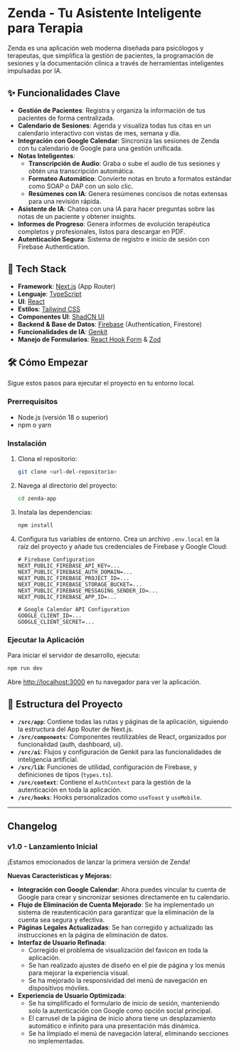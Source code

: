 # Zenda - Tu Asistente Inteligente para Terapia

Zenda es una aplicación web moderna diseñada para psicólogos y terapeutas, que simplifica la gestión de pacientes, la programación de sesiones y la documentación clínica a través de herramientas inteligentes impulsadas por IA.

## ✨ Funcionalidades Clave

- **Gestión de Pacientes**: Registra y organiza la información de tus pacientes de forma centralizada.
- **Calendario de Sesiones**: Agenda y visualiza todas tus citas en un calendario interactivo con vistas de mes, semana y día.
- **Integración con Google Calendar**: Sincroniza las sesiones de Zenda con tu calendario de Google para una gestión unificada.
- **Notas Inteligentes**:
    - **Transcripción de Audio**: Graba o sube el audio de tus sesiones y obtén una transcripción automática.
    - **Formateo Automático**: Convierte notas en bruto a formatos estándar como SOAP o DAP con un solo clic.
    - **Resúmenes con IA**: Genera resúmenes concisos de notas extensas para una revisión rápida.
- **Asistente de IA**: Chatea con una IA para hacer preguntas sobre las notas de un paciente y obtener insights.
- **Informes de Progreso**: Genera informes de evolución terapéutica completos y profesionales, listos para descargar en PDF.
- **Autenticación Segura**: Sistema de registro e inicio de sesión con Firebase Authentication.

## 🚀 Tech Stack

- **Framework**: [Next.js](https://nextjs.org/) (App Router)
- **Lenguaje**: [TypeScript](https://www.typescriptlang.org/)
- **UI**: [React](https://react.dev/)
- **Estilos**: [Tailwind CSS](https://tailwindcss.com/)
- **Componentes UI**: [ShadCN UI](https://ui.shadcn.com/)
- **Backend & Base de Datos**: [Firebase](https://firebase.google.com/) (Authentication, Firestore)
- **Funcionalidades de IA**: [Genkit](https://firebase.google.com/docs/genkit)
- **Manejo de Formularios**: [React Hook Form](https://react-hook-form.com/) & [Zod](https://zod.dev/)

## 🛠️ Cómo Empezar

Sigue estos pasos para ejecutar el proyecto en tu entorno local.

### Prerrequisitos

- Node.js (versión 18 o superior)
- npm o yarn

### Instalación

1. Clona el repositorio:
   ```bash
   git clone <url-del-repositorio>
   ```
2. Navega al directorio del proyecto:
   ```bash
   cd zenda-app
   ```
3. Instala las dependencias:
   ```bash
   npm install
   ```
4. Configura tus variables de entorno. Crea un archivo `.env.local` en la raíz del proyecto y añade tus credenciales de Firebase y Google Cloud:
   ```
   # Firebase Configuration
   NEXT_PUBLIC_FIREBASE_API_KEY=...
   NEXT_PUBLIC_FIREBASE_AUTH_DOMAIN=...
   NEXT_PUBLIC_FIREBASE_PROJECT_ID=...
   NEXT_PUBLIC_FIREBASE_STORAGE_BUCKET=...
   NEXT_PUBLIC_FIREBASE_MESSAGING_SENDER_ID=...
   NEXT_PUBLIC_FIREBASE_APP_ID=...

   # Google Calendar API Configuration
   GOOGLE_CLIENT_ID=...
   GOOGLE_CLIENT_SECRET=...
   ```

### Ejecutar la Aplicación

Para iniciar el servidor de desarrollo, ejecuta:
```bash
npm run dev
```

Abre [http://localhost:3000](http://localhost:3000) en tu navegador para ver la aplicación.

## 📁 Estructura del Proyecto

- **`/src/app`**: Contiene todas las rutas y páginas de la aplicación, siguiendo la estructura del App Router de Next.js.
- **`/src/components`**: Componentes reutilizables de React, organizados por funcionalidad (auth, dashboard, ui).
- **`/src/ai`**: Flujos y configuración de Genkit para las funcionalidades de inteligencia artificial.
- **`/src/lib`**: Funciones de utilidad, configuración de Firebase, y definiciones de tipos (`types.ts`).
- **`/src/context`**: Contiene el `AuthContext` para la gestión de la autenticación en toda la aplicación.
- **`/src/hooks`**: Hooks personalizados como `useToast` y `useMobile`.

---

## Changelog

### v1.0 - Lanzamiento Inicial

¡Estamos emocionados de lanzar la primera versión de Zenda!

**Nuevas Características y Mejoras:**
- **Integración con Google Calendar**: Ahora puedes vincular tu cuenta de Google para crear y sincronizar sesiones directamente en tu calendario.
- **Flujo de Eliminación de Cuenta Mejorado**: Se ha implementado un sistema de reautenticación para garantizar que la eliminación de la cuenta sea segura y efectiva.
- **Páginas Legales Actualizadas**: Se han corregido y actualizado las instrucciones en la página de eliminación de datos.
- **Interfaz de Usuario Refinada**:
    - Corregido el problema de visualización del favicon en toda la aplicación.
    - Se han realizado ajustes de diseño en el pie de página y los menús para mejorar la experiencia visual.
    - Se ha mejorado la responsividad del menú de navegación en dispositivos móviles.
- **Experiencia de Usuario Optimizada**:
    - Se ha simplificado el formulario de inicio de sesión, manteniendo solo la autenticación con Google como opción social principal.
    - El carrusel de la página de inicio ahora tiene un desplazamiento automático e infinito para una presentación más dinámica.
    - Se ha limpiado el menú de navegación lateral, eliminando secciones no implementadas.

